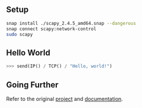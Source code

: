 ## Setup
```sh
snap install ./scapy_2.4.5_amd64.snap --dangerous
snap connect scapy:network-control
sudo scapy
```

## Hello World
```python
>>> send(IP() / TCP() / "Hello, world!")
```

## Going Further
Refer to the original [project](https://github.com/secdev/scapy) and [documentation](https://scapy.readthedocs.io/en/latest/).
